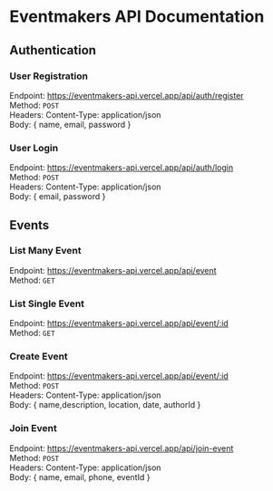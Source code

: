 # Eventmakers API Documentation

## Authentication

### User Registration
Endpoint: https://eventmakers-api.vercel.app/api/auth/register <br>
Method: `POST` <br>
Headers: Content-Type: application/json <br>
Body: { name, email, password } 

### User Login
Endpoint: https://eventmakers-api.vercel.app/api/auth/login <br>
Method: `POST` <br>
Headers: Content-Type: application/json <br>
Body: { email, password }

## Events

### List Many Event
Endpoint: https://eventmakers-api.vercel.app/api/event <br>
Method: `GET`

### List Single Event
Endpoint: https://eventmakers-api.vercel.app/api/event/:id <br>
Method: `GET`

### Create Event
Endpoint: https://eventmakers-api.vercel.app/api/event/:id <br>
Method: `POST` <br>
Headers: Content-Type: application/json <br>
Body: { name,description, location, date, authorId }

### Join Event
Endpoint: https://eventmakers-api.vercel.app/api/join-event <br>
Method: `POST` <br>
Headers: Content-Type: application/json <br>
Body: { name, email, phone, eventId }
